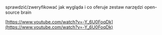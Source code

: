 sprawdzić/zweryfikować jak wygląda i co oferuje zestaw narzędzi open-source brain

  

  

[https://www.youtube.com/watch?v=-Y_6U0FoqDk](https://www.youtube.com/watch?v=-Y_6U0FoqDk)